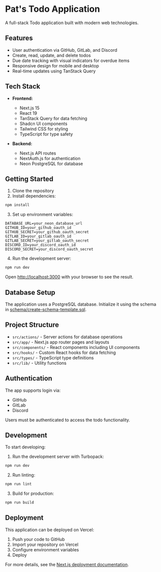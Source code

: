 # Pat's Todo Application

A full-stack Todo application built with modern web technologies.

## Features

- User authentication via GitHub, GitLab, and Discord
- Create, read, update, and delete todos
- Due date tracking with visual indicators for overdue items
- Responsive design for mobile and desktop
- Real-time updates using TanStack Query

## Tech Stack

- **Frontend:**
  - Next.js 15
  - React 19
  - TanStack Query for data fetching
  - Shadcn UI components
  - Tailwind CSS for styling
  - TypeScript for type safety

- **Backend:**
  - Next.js API routes
  - NextAuth.js for authentication
  - Neon PostgreSQL for database

## Getting Started

1. Clone the repository
2. Install dependencies:
```bash
npm install
```

3. Set up environment variables:
```env
DATABASE_URL=your_neon_database_url
GITHUB_ID=your_github_oauth_id
GITHUB_SECRET=your_github_oauth_secret
GITLAB_ID=your_gitlab_oauth_id
GITLAB_SECRET=your_gitlab_oauth_secret
DISCORD_ID=your_discord_oauth_id
DISCORD_SECRET=your_discord_oauth_secret
```

4. Run the development server:
```bash
npm run dev
```

Open [http://localhost:3000](http://localhost:3000) with your browser to see the result.

## Database Setup

The application uses a PostgreSQL database. Initialize it using the schema in [schema/create-schema-template.sql](schema/create-schema-template.sql).

## Project Structure

- `src/actions/` - Server actions for database operations
- `src/app/` - Next.js app router pages and layouts
- `src/components/` - React components including UI components
- `src/hooks/` - Custom React hooks for data fetching
- `src/types/` - TypeScript type definitions
- `src/lib/` - Utility functions

## Authentication

The app supports login via:
- GitHub
- GitLab
- Discord

Users must be authenticated to access the todo functionality.

## Development

To start developing:

1. Run the development server with Turbopack:
```bash
npm run dev
```

2. Run linting:
```bash
npm run lint
```

3. Build for production:
```bash
npm run build
```

## Deployment

This application can be deployed on Vercel:

1. Push your code to GitHub
2. Import your repository on Vercel
3. Configure environment variables
4. Deploy

For more details, see the [Next.js deployment documentation](https://nextjs.org/docs/app/building-your-application/deploying).
